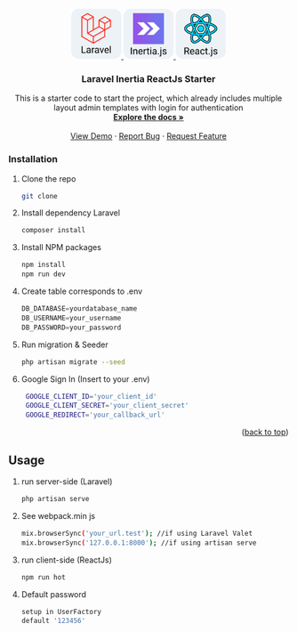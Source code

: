 <div id="top"></div>

<!-- PROJECT LOGO -->
<br />
<div align="center">
  <a href="https://github.com/agungksidik/laravel9-inertiajs-reactjs-starter">
    <img src="https://raw.githubusercontent.com/agungksidik/public-assets/master/logo/laravel-logo.png" alt="Logo" width="90" height="90">
  </a>
  <a href="https://github.com/agungksidik/laravel9-inertiajs-reactjs-starter">
    <img src="https://raw.githubusercontent.com/agungksidik/public-assets/master/logo/inertiajs-logo.png" alt="Logo" width="90" height="90">
  </a>
  <a href="https://github.com/agungksidik/laravel9-inertiajs-reactjs-starter">
    <img src="https://raw.githubusercontent.com/agungksidik/public-assets/master/logo/reactjs-logo.png" alt="Logo" width="90" height="90">
  </a>

<h3 align="center">Laravel Inertia ReactJs Starter</h3>

  <p align="center">
    This is a starter code to start the project, which already includes multiple layout admin templates with login for authentication
    <br />
    <a href="https://github.com/agungksidik/laravel9-inertiajs-reactjs-starter"><strong>Explore the docs »</strong></a>
    <br />
    <br />
    <a href="https://github.com/agungksidik/laravel9-inertiajs-reactjs-starter">View Demo</a>
    ·
    <a href="https://github.com/agungksidik/laravel9-inertiajs-reactjs-starter/issues">Report Bug</a>
    ·
    <a href="https://github.com/agungksidik/laravel9-inertiajs-reactjs-starter/issues">Request Feature</a>
  </p>
</div>


### Installation

1. Clone the repo
   ```sh
   git clone 
   ```
2. Install dependency Laravel
   ```sh
   composer install
   ```
3. Install NPM packages
   ```sh
   npm install
   npm run dev
   ```
4. Create table corresponds to .env
    ```js    
    DB_DATABASE=yourdatabase_name
    DB_USERNAME=your_username
    DB_PASSWORD=your_password
   ```
5. Run migration & Seeder
   ```sh
   php artisan migrate --seed
   ```
6. Google Sign In (Insert to your .env)
   ```sh
    GOOGLE_CLIENT_ID='your_client_id'
    GOOGLE_CLIENT_SECRET='your_client_secret'
    GOOGLE_REDIRECT='your_callback_url'
   ```
<p align="right">(<a href="#top">back to top</a>)</p>



<!-- USAGE EXAMPLES -->
## Usage

1. run server-side (Laravel)
   ```sh
   php artisan serve
   ```
2. See webpack.min js 
   ```sh
   mix.browserSync('your_url.test'); //if using Laravel Valet
   mix.browserSync('127.0.0.1:8000'); //if using artisan serve
   ```
3. run client-side (ReactJs)
   ```sh
   npm run hot
   ```
4. Default password
   ```sh
   setup in UserFactory
   default '123456'
   ```
